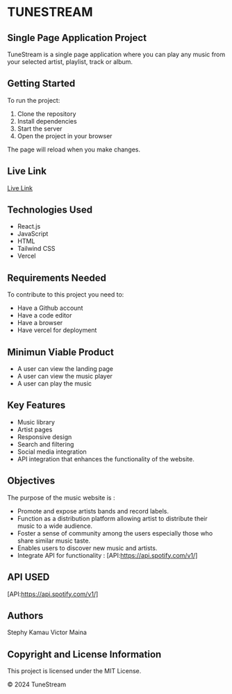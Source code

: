 # TUNESTREAM

## Single Page Application Project

TuneStream is a single page application where you can play any music from your selected artist, playlist, track or album.

## Getting Started
To run the project:
1. Clone the repository
2. Install dependencies
3. Start the server
4. Open the project in your browser

The page will reload when you make changes.


## Live Link

[Live Link](tune-stream-delta.vercel.app)

## Technologies Used
* React.js
* JavaScript
* HTML
* Tailwind CSS
* Vercel

## Requirements Needed
To contribute to this project you need to:
* Have a Github account
* Have a code editor
* Have a browser
* Have vercel for deployment

## Minimun Viable Product
* A user can view the landing page
* A user can view the music player
* A user can play the music


## Key Features
* Music library
* Artist pages
* Responsive design
* Search and filtering
* Social media integration
* API integration that enhances the functionality of the website.


## Objectives

The purpose of the music website is :
* Promote and expose artists bands and record labels.
* Function as a distribution platform allowing artist to distribute their music to a wide audience.
* Foster a sense of community among the users especially those who share similar music taste.
 * Enables users to discover new music and artists.
 * Integrate API for functionality : [API:https://api.spotify.com/v1/] 


## API USED

[API:https://api.spotify.com/v1/] 



## Authors

Stephy Kamau
Victor Maina

## Copyright and License Information

This project is licensed under the MIT License.

© 2024 TuneStream